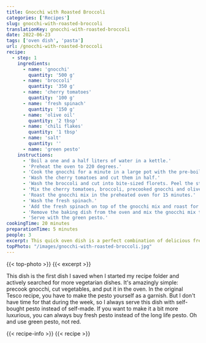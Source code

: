 ```yaml
---
title: Gnocchi with Roasted Broccoli
categories: ['Recipes']
slug: gnocchi-with-roasted-broccoli
translationKey: gnocchi-with-roasted-broccoli
date: 2022-06-23
tags: ['oven dish', 'pasta']
url: /gnocchi-with-roasted-broccoli
recipe:
  - step: 1
    ingredients:
      - name: 'gnocchi'
        quantity: '500 g'
      - name: 'broccoli'
        quantity: '350 g'
      - name: 'cherry tomatoes'
        quantity: '100 g'
      - name: 'fresh spinach'
        quantity: '150 g'
      - name: 'olive oil'
        quantity: '2 tbsp'
      - name: 'chili flakes'
        quantity: '1 tbsp'
      - name: 'salt'
        quantity: ''
      - name: 'green pesto'
    instructions:
      - 'Boil a one and a half liters of water in a kettle.'
      - 'Preheat the oven to 220 degrees.'
      - 'Cook the gnocchi for a minute in a large pot with the pre-boiled water and a pinch of salt. Drain and keep aside.'
      - 'Wash the cherry tomatoes and cut them in half.'
      - 'Wash the broccoli and cut into bite-sized florets. Peel the stem and cut into 1 cm pieces.'
      - 'Mix the cherry tomatoes, broccoli, precooked gnocchi and olive oil in a large baking dish. Sprinkle the chili flakes on top.'
      - 'Roast the gnocchi mix in the preheated oven for 15 minutes.'
      - 'Wash the fresh spinach.'
      - 'Add the fresh spinach on top of the gnocchi mix and roast for a further 2 minutes.'
      - 'Remove the baking dish from the oven and mix the gnocchi mix to let the spinach wilt.'
      - 'Serve with the green pesto.'
cookingTime: 20 minutes
preparationTime: 5 minutes
people: 3
excerpt: This quick oven dish is a perfect combination of delicious fresh, crispy broccoli combined with sweet tomatoes and creamy gnocchi.
topPhoto: "/images/gnocchi-with-roasted-broccoli.jpg"
---
```

{{< top-photo >}}
{{< excerpt >}}
<!--more-->

This dish is the first dish I saved when I started my recipe folder and actively searched for more vegetarian dishes. It's amazingly simple: precook gnocchi, cut vegetables, and put it in the oven. In the original Tesco recipe, you have to make the pesto yourself as a garnish. But I don't have time for that during the week, so I always serve this dish with self-bought pesto instead of self-made. If you want to make it a bit more luxurious, you can always buy fresh pesto instead of the long life pesto. Oh and use green pesto, not red.

{{< recipe-info >}} 
{{< recipe >}}